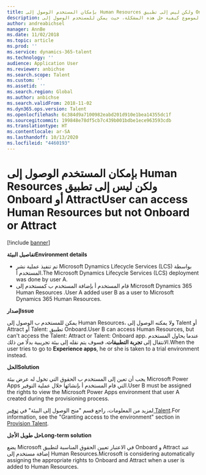 ```yaml
---
title: بإمكان المستخدم الوصول إلى Human Resources ولكن ليس إلى تطبيق Onboard أو Attract
description: يتناول هذا الموضوع كيفية حل هذه المشكلة، حيث يمكن للمستخدم الوصول إلى Microsoft Dynamics 365 Talent - Human Resources، ولكن لا يمكنه الوصول إلى تطبيق Attract أو Onboard.
author: andreabichsel
manager: AnnBe
ms.date: 11/02/2018
ms.topic: article
ms.prod: ''
ms.service: dynamics-365-talent
ms.technology: ''
audience: Application User
ms.reviewer: anbichse
ms.search.scope: Talent
ms.custom: ''
ms.assetid: ''
ms.search.region: Global
ms.author: anbichse
ms.search.validFrom: 2018-11-02
ms.dyn365.ops.version: Talent
ms.openlocfilehash: 6c384d9a7100982eabd201d910e1bea14355dc1f
ms.sourcegitcommit: 199848e78df5cb7c439b001bdbe1ece963593cdb
ms.translationtype: HT
ms.contentlocale: ar-SA
ms.lasthandoff: 10/13/2020
ms.locfileid: "4460193"
---
```

# <a name="user-can-access-human-resources-but-not-onboard-or-attract"></a><span data-ttu-id="bcf0f-103">بإمكان المستخدم الوصول إلى Human Resources ولكن ليس إلى تطبيق Onboard أو Attract</span><span class="sxs-lookup"><span data-stu-id="bcf0f-103">User can access Human Resources but not Onboard or Attract</span></span>

[!include [banner](includes/banner.md)]

<span data-ttu-id="bcf0f-104">**تفاصيل البيئة**</span><span class="sxs-lookup"><span data-stu-id="bcf0f-104">**Environment details**</span></span>

- <span data-ttu-id="bcf0f-105">تم تنفيذ عملية نشر Microsoft Dynamics Lifecycle Services (LCS) بواسطة المستخدم أ.</span><span class="sxs-lookup"><span data-stu-id="bcf0f-105">The Microsoft Dynamics Lifecycle Services (LCS) deployment was done by user A.</span></span>
- <span data-ttu-id="bcf0f-106">قام المستخدم أ بإضافة المستخدم ب كمستخدم إلى Microsoft Dynamics 365 Human Resources .</span><span class="sxs-lookup"><span data-stu-id="bcf0f-106">User A added user B as a user to Microsoft Dynamics 365 Human Resources.</span></span>

<span data-ttu-id="bcf0f-107">**إصدار**</span><span class="sxs-lookup"><span data-stu-id="bcf0f-107">**Issue**</span></span>

<span data-ttu-id="bcf0f-108">يمكن للمستخدم ب الوصول إلى Human Resources، ولا يمكنه الوصول إلى Talent أو Attract أو Talent: تطبيق Onboard.</span><span class="sxs-lookup"><span data-stu-id="bcf0f-108">User B can access Human Resources, but can't access the Talent: Attract or Talent: Onboard app.</span></span> <span data-ttu-id="bcf0f-109">عندما يحاول المستخدم الانتقال إلى **تجربة التطبيقات**، فسوف يتم نقله إلى بيئة تجريبية بدلًا من ذلك.</span><span class="sxs-lookup"><span data-stu-id="bcf0f-109">When the user tries to go to **Experience apps**, he or she is taken to a trial environment instead.</span></span>

<span data-ttu-id="bcf0f-110">**الحل**</span><span class="sxs-lookup"><span data-stu-id="bcf0f-110">**Solution**</span></span>

<span data-ttu-id="bcf0f-111">يجب أن تعين إلى المستخدم ب الحقوق التي تخول له عرض بيئة Microsoft Power Apps التي قام المستخدم أ بإنشائها خلال عملية التوفير.</span><span class="sxs-lookup"><span data-stu-id="bcf0f-111">User B must be assigned the rights to view the Microsoft Power Apps environment that user A created during the provisioning process.</span></span>

<span data-ttu-id="bcf0f-112">لمزيد من المعلومات، راجع قسم "منح الوصول إلى البيئة" في [توفير Talent](https://docs.microsoft.com/dynamics365/unified-operations/talent/provisioning-talent).</span><span class="sxs-lookup"><span data-stu-id="bcf0f-112">For information, see the "Granting access to the environment" section in [Provision Talent](https://docs.microsoft.com/dynamics365/unified-operations/talent/provisioning-talent).</span></span>

<span data-ttu-id="bcf0f-113">**حل طويل الأجل**</span><span class="sxs-lookup"><span data-stu-id="bcf0f-113">**Long-term solution**</span></span>

<span data-ttu-id="bcf0f-114">يضع Microsoft في الاعتبار تعيين الحقوق المناسبة لتطبيق Onboard و Attract عند إضافة مستخدم إلى Human Resources.</span><span class="sxs-lookup"><span data-stu-id="bcf0f-114">Microsoft is considering automatically assigning the appropriate rights to Onboard and Attract when a user is added to Human Resources.</span></span>

